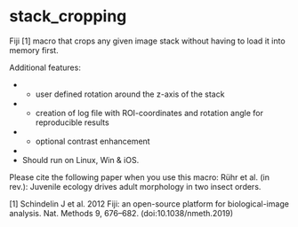 # stack_cropping
Fiji [1] macro that crops any given image stack without having to load it into memory first.

Additional features:
 *   - user defined rotation around the z-axis of the stack
 *   - creation of log file with ROI-coordinates and rotation angle for reproducible results
 *   - optional contrast enhancement
 *   
 *   Should run on Linux, Win & iOS.

Please cite the following paper when you use this macro:
Rühr et al. (in rev.): Juvenile ecology drives adult morphology in two insect orders.


[1] Schindelin J et al. 2012 Fiji: an open-source platform for biological-image analysis. Nat. Methods 9, 676–682. (doi:10.1038/nmeth.2019)
